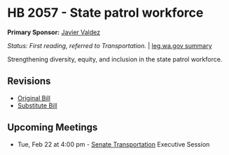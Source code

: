 # HB 2057 - State patrol workforce
**Primary Sponsor:** [Javier Valdez](/person/leg/javier.valdez.md)

*Status: First reading, referred to Transportation.* | [leg.wa.gov summary](https://app.leg.wa.gov/billsummary?BillNumber=2057&Year=2021)

Strengthening diversity, equity, and inclusion in the state patrol workforce.

## Revisions
* [Original Bill](1/)
* [Substitute Bill](S/)

## Upcoming Meetings
* Tue, Feb 22 at 4:00 pm - [Senate Transportation](/senate/2021-22/TRAN/) Executive Session